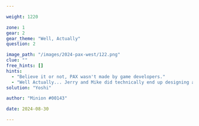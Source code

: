 ```yaml
---

weight: 1220

zone: 1
gear: 2
gear_theme: "Well, Actually"
question: 2

image_path: "/images/2024-pax-west/122.png"
clue: ""
free_hints: []
hints:
  - "Believe it or not, PAX wasn't made by game developers."
  - "Well Actually... Jerry and Mike did technically end up designing a game with Hothead and Zeboyd. :nerd:"
solution: "Yoshi"

author: "Minion #00143"

date: 2024-08-30

---
```


